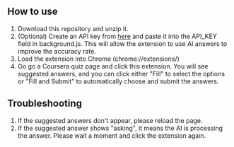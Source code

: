 ## How to use
1. Download this repository and unzip it.
2. (Optional) Create an API key from [here](https://aistudio.google.com/app/apikey) and paste it into the API_KEY field in background.js. This will allow the extension to use AI answers to improve the accuracy rate.
3. Load the extension into Chrome (chrome://extensions/)
4. Go go a Coursera quiz page and click this extension. You will see suggested answers, and you can click either "Fill" to select the options or "Fill and Submit" to automatically choose and submit the answers.

## Troubleshooting
1. If the suggested answers don't appear, please reload the page.
2. If the suggested answer shows "asking", it means the AI is processing the answer. Please wait a moment and click the extension again.
